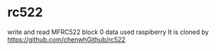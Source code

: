 # rc522
write and read MFRC522 block 0 data used  raspiberry
It is cloned by https://github.com/chenwhGithub/rc522
